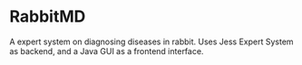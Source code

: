 RabbitMD
========

A expert system on diagnosing diseases in rabbit. Uses Jess Expert System as backend, and a Java GUI as a frontend interface.
